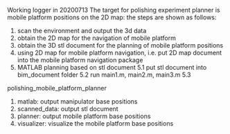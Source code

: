 Working logger in 20200713
The target for polishing experiment planner is mobile platform positions on the 2D map:
the steps are shown as follows:
1. scan the environment and output the 3d data
2. obtain the 2D map for the navigation of mobile platform 
3. obtain the 3D stl document for the planning of mobile platform positions 
4. using 2D map for mobile platform navigation, i.e. put 2D map document into the mobile platform navigation package
5. MATLAB planning based on stl document
5.1 put stl document into bim_document folder
5.2 run main1.m, main2.m, main3.m
5.3 

polishing_mobile_platform_planner
1. matlab: output manipulator base positions
2. scanned_data: output stl document
3. planner: output mobile platform base positions
4. visualizer: visualize the mobile platform base positions 

